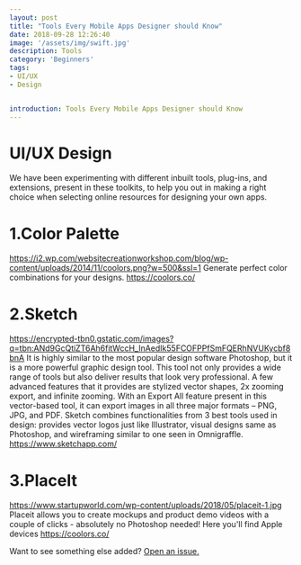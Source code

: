 ```yaml
---
layout: post
title: "Tools Every Mobile Apps Designer should Know"
date: 2018-09-28 12:26:40
image: '/assets/img/swift.jpg'
description: Tools
category: 'Beginners'
tags:
- UI/UX
- Design


introduction: Tools Every Mobile Apps Designer should Know
---
```


# UI/UX Design
We have been experimenting with different inbuilt tools, plug-ins, and extensions, present in these toolkits, to help you out in making a right choice when selecting online resources for designing your own apps.


# 1.Color Palette
https://i2.wp.com/websitecreationworkshop.com/blog/wp-content/uploads/2014/11/coolors.png?w=500&ssl=1
Generate perfect color combinations for your designs.
<a href="https://coolors.co/">https://coolors.co/</a>


# 2.Sketch
https://encrypted-tbn0.gstatic.com/images?q=tbn:ANd9GcQtiZT6Ah6fitWccH_InAedIk55FCOFPPfSmFQERhNVUKycbf8bnA
It is highly similar to the most popular design software Photoshop, but it is a more powerful graphic design tool.
This tool not only provides a wide range of tools but also deliver results that look very professional.
A few advanced features that it provides are stylized vector shapes, 2x zooming export, and infinite zooming.
With an Export All feature present in this vector-based tool, it can export images in all three major formats – PNG, JPG, and PDF.
Sketch combines functionalities from 3 best tools used in design: provides vector logos just like Illustrator, visual designs same as Photoshop, and wireframing similar to one seen in Omnigraffle.
<a href="https://www.sketchapp.com/">https://www.sketchapp.com/</a>

# 3.PlaceIt
https://www.startupworld.com/wp-content/uploads/2018/05/placeit-1.jpg
Placeit allows you to create mockups and product demo videos with a couple of clicks - absolutely no Photoshop needed! Here you'll find Apple devices
<a href="https://coolors.co/">https://coolors.co/</a>






Want to see something else added? <a href="https://yugn27.github.io/contact/">Open an issue.</a>
